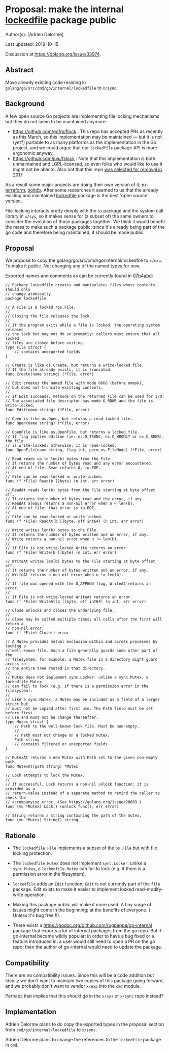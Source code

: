 # Proposal: make the internal [lockedfile](https://godoc.org/github.com/golang/go/src/cmd/go/internal/lockedfile/) package public

Author(s): [Adrien Delorme]

Last updated: 2019-10-15

Discussion at https://golang.org/issue/33974.

## Abstract

Move already existing code residing in
`golang/go/src/cmd/go/internal/lockedfile` to `x/sync`.

## Background

A few open source Go projects are implementing file locking mechanisms but they
do not seem to be maintained anymore:
* https://github.com/gofrs/flock : This repo has accepted PRs as recently as
   this March, so this implementation may be maintained — but it is not (yet?)
   portable to as many platforms as the implementation in the Go project, and
   we could argue that our `lockedfile` package API is more ergonomic anyway.
* https://github.com/juju/fslock : Note that this implementation is both
   unmaintained and LGPL-licensed, so even folks who would like to use it might
   not be able to. Also not that this repo [was selected for removal in
   2017](https://github.com/juju/fslock/issues/4) 


As a result some major projects are doing
their own version of it; ex:
[terraform](https://github.com/hashicorp/terraform/blob/1ff9a540202b8c36e33db950374bbb4495737d8f/states/statemgr/filesystem_lock_unix.go),
[boltdb](https://github.com/boltdb/bolt/search?q=flock&unscoped_q=flock). After
some researches it seemed to us that the already existing and maintained
[lockedfile](https://godoc.org/github.com/golang/go/src/cmd/go/internal/lockedfile/)
package is the best 'open source' version.

File-locking interacts pretty deeply with the `os` package and the system call
library in `x/sys`, so it makes sense for (a subset of) the same owners to
consider the evolution of those packages together.
We think it would benefit the mass to make such a package public: since it's
already being part of the go code and therefore being maintained; it should be
made public.

## Proposal

We propose to copy the golang/go/src/cmd/go/internal/lockedfile to `x/exp`. To
make it public. Not changing any of the named types for now.

Exported names and comments as can be currently found in
[07b4abd](https://github.com/golang/go/tree/07b4abd62e450f19c47266b3a526df49c01ba425/src/cmd/go/internal/lockedfile):

```
// Package lockedfile creates and manipulates files whose contents should only
// change atomically.
package lockedfile

// A File is a locked *os.File.
//
// Closing the file releases the lock.
//
// If the program exits while a file is locked, the operating system releases
// the lock but may not do so promptly: callers must ensure that all locked
// files are closed before exiting.
type File struct {
    // contains unexported fields
}

// Create is like os.Create, but returns a write-locked file.
// If the file already exists, it is truncated.
func Create(name string) (*File, error)

// Edit creates the named file with mode 0666 (before umask),
// but does not truncate existing contents.
//
// If Edit succeeds, methods on the returned File can be used for I/O.
// The associated file descriptor has mode O_RDWR and the file is write-locked.
func Edit(name string) (*File, error)

// Open is like os.Open, but returns a read-locked file.
func Open(name string) (*File, error)

// OpenFile is like os.OpenFile, but returns a locked file.
// If flag implies edition (ie: os.O_TRUNC, os.O_WRONLY or os.O_RDWR), the file
// is write-locked; otherwise, it is read-locked.
func OpenFile(name string, flag int, perm os.FileMode) (*File, error)

// Read reads up to len(b) bytes from the File.
// It returns the number of bytes read and any error encountered.
// At end of file, Read returns 0, io.EOF.
//
// File can be read-locked or write-locked.
func (f *File) Read(b []byte) (n int, err error)

// ReadAt reads len(b) bytes from the File starting at byte offset off.
// It returns the number of bytes read and the error, if any.
// ReadAt always returns a non-nil error when n < len(b).
// At end of file, that error is io.EOF.
//
// File can be read-locked or write-locked.
func (f *File) ReadAt(b []byte, off int64) (n int, err error)

// Write writes len(b) bytes to the File.
// It returns the number of bytes written and an error, if any.
// Write returns a non-nil error when n != len(b).
//
// If File is not write-locked Write returns an error.
func (f *File) Write(b []byte) (n int, err error)

// WriteAt writes len(b) bytes to the File starting at byte offset off.
// It returns the number of bytes written and an error, if any.
// WriteAt returns a non-nil error when n != len(b).
//
// If file was opened with the O_APPEND flag, WriteAt returns an error.
// 
// If File is not write-locked WriteAt returns an error.
func (f *File) WriteAt(b []byte, off int64) (n int, err error)

// Close unlocks and closes the underlying file.
//
// Close may be called multiple times; all calls after the first will return a
// non-nil error.
func (f *File) Close() error

// A Mutex provides mutual exclusion within and across processes by locking a
// well-known file. Such a file generally guards some other part of the
// filesystem: for example, a Mutex file in a directory might guard access to
// the entire tree rooted in that directory.
//
// Mutex does not implement sync.Locker: unlike a sync.Mutex, a lockedfile.Mutex
// can fail to lock (e.g. if there is a permission error in the filesystem).
//
// Like a sync.Mutex, a Mutex may be included as a field of a larger struct but
// must not be copied after first use. The Path field must be set before first
// use and must not be change thereafter.
type Mutex struct {
    // Path to the well-known lock file. Must be non-empty.
    //
    // Path must not change on a locked mutex.
    Path string 
    // contains filtered or unexported fields
}

// MutexAt returns a new Mutex with Path set to the given non-empty path.
func MutexAt(path string) *Mutex

// Lock attempts to lock the Mutex.
//
// If successful, Lock returns a non-nil unlock function: it is provided as a
// return-value instead of a separate method to remind the caller to check the
// accompanying error. (See https://golang.org/issue/20803.)
func (mu *Mutex) Lock() (unlock func(), err error)

// String returns a string containing the path of the mutex.
func (mu *Mutex) String() string
```

## Rationale

* The `lockedfile.File` implements a subset of the `os.File` but with file
  locking protection.

* The `lockedfile.Mutex` does not implement `sync.Locker`: unlike a
  `sync.Mutex`, a `lockedfile.Mutex` can fail to lock (e.g. if there is a
  permission error in the filesystem).

* `lockedfile` adds an `Edit` function; `Edit` is not currently part of the
  `file` package. Edit exists to make it easier to implement locked
  read-modify-write operation.

* Making this package public will make it more used. A tiny surge of issues
  might come in the beginning; at the benefits of everyone. ( Unless it's bug
  free !!).

* There exists a https://godoc.org/github.com/rogpeppe/go-internal package that
  exports a lot of internal packages from the go repo. But if go-internal
  became wildly popular; in order to have a bug fixed or a feature introduced
  in; a user would still need to open a PR on the go repo; then the author of
  go-internal would need to update the package.

## Compatibility

There are no compatibility issues. Since this will be a code addition but
Ideally we don't want to maintain two copies of this package going forward, and
we probably don't want to vendor `x/exp` into the `cmd` module.

Perhaps that implies that this should go in the `x/sys` or `x/sync` repo instead?

## Implementation

Adrien Delorme plans to do copy the exported types in the proposal section from
 `cmd/go/internal/lockedfile` to `x/sync`.

Adrien Delorme plans to change the references to the `lockedfile` package in
`cmd`.